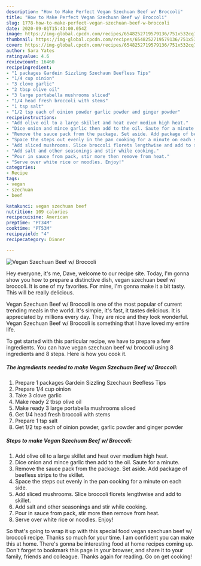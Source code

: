 ```yaml
---
description: "How to Make Perfect Vegan Szechuan Beef w/ Broccoli"
title: "How to Make Perfect Vegan Szechuan Beef w/ Broccoli"
slug: 1778-how-to-make-perfect-vegan-szechuan-beef-w-broccoli
date: 2020-09-01T15:43:00.054Z
image: https://img-global.cpcdn.com/recipes/6548252719579136/751x532cq70/vegan-szechuan-beef-w-broccoli-recipe-main-photo.jpg
thumbnail: https://img-global.cpcdn.com/recipes/6548252719579136/751x532cq70/vegan-szechuan-beef-w-broccoli-recipe-main-photo.jpg
cover: https://img-global.cpcdn.com/recipes/6548252719579136/751x532cq70/vegan-szechuan-beef-w-broccoli-recipe-main-photo.jpg
author: Sara Yates
ratingvalue: 4.6
reviewcount: 16460
recipeingredient:
- "1 packages Gardein Sizzling Szechaun Beefless Tips"
- "1/4 cup oinion"
- "3 clove garlic"
- "2 tbsp olive oil"
- "3 large portabella mushrooms sliced"
- "1/4 head fresh broccoli with stems"
- "1 tsp salt"
- "1/2 tsp each of oinion powder garlic powder and ginger powder"
recipeinstructions:
- "Add olive oil to a large skillet and heat over medium high heat."
- "Dice onion and mince garlic then add to the oil. Saute for a minute."
- "Remove the sauce pack from the package. Set aside. Add package of beefless strips to the skillet."
- "Space the steps out evenly in the pan cooking for a minute on each side."
- "Add sliced mushrooms. Slice broccoli florets lengthwise and add to skillet."
- "Add salt and other seasonings and stir while cooking."
- "Pour in sauce from pack, stir more then remove from heat."
- "Serve over white rice or noodles. Enjoy!"
categories:
- Recipe
tags:
- vegan
- szechuan
- beef

katakunci: vegan szechuan beef 
nutrition: 109 calories
recipecuisine: American
preptime: "PT34M"
cooktime: "PT53M"
recipeyield: "4"
recipecategory: Dinner

---
```



![Vegan Szechuan Beef w/ Broccoli](https://img-global.cpcdn.com/recipes/6548252719579136/751x532cq70/vegan-szechuan-beef-w-broccoli-recipe-main-photo.jpg)

Hey everyone, it's me, Dave, welcome to our recipe site. Today, I'm gonna show you how to prepare a distinctive dish, vegan szechuan beef w/ broccoli. It is one of my favorites. For mine, I'm gonna make it a bit tasty. This will be really delicious.

Vegan Szechuan Beef w/ Broccoli is one of the most popular of current trending meals in the world. It's simple, it's fast, it tastes delicious. It is appreciated by millions every day. They are nice and they look wonderful. Vegan Szechuan Beef w/ Broccoli is something that I have loved my entire life.




To get started with this particular recipe, we have to prepare a few ingredients. You can have vegan szechuan beef w/ broccoli using 8 ingredients and 8 steps. Here is how you cook it.

<!--inarticleads1-->

##### The ingredients needed to make Vegan Szechuan Beef w/ Broccoli:

1. Prepare 1 packages Gardein Sizzling Szechaun Beefless Tips
1. Prepare 1/4 cup oinion
1. Take 3 clove garlic
1. Make ready 2 tbsp olive oil
1. Make ready 3 large portabella mushrooms sliced
1. Get 1/4 head fresh broccoli with stems
1. Prepare 1 tsp salt
1. Get 1/2 tsp each of oinion powder, garlic powder and ginger powder




<!--inarticleads2-->

##### Steps to make Vegan Szechuan Beef w/ Broccoli:

1. Add olive oil to a large skillet and heat over medium high heat.
1. Dice onion and mince garlic then add to the oil. Saute for a minute.
1. Remove the sauce pack from the package. Set aside. Add package of beefless strips to the skillet.
1. Space the steps out evenly in the pan cooking for a minute on each side.
1. Add sliced mushrooms. Slice broccoli florets lengthwise and add to skillet.
1. Add salt and other seasonings and stir while cooking.
1. Pour in sauce from pack, stir more then remove from heat.
1. Serve over white rice or noodles. Enjoy!




So that's going to wrap it up with this special food vegan szechuan beef w/ broccoli recipe. Thanks so much for your time. I am confident you can make this at home. There's gonna be interesting food at home recipes coming up. Don't forget to bookmark this page in your browser, and share it to your family, friends and colleague. Thanks again for reading. Go on get cooking!
